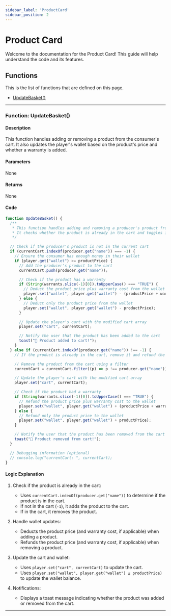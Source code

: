 ```yaml
---
sidebar_label: 'ProductCard'
sidebar_position: 2
---
```


# <span class="h1style">Product Card</span>
Welcome to the documentation for the Product Card! This guide will help understand the code and its features.

## <span class="h2style">Functions</span>
This is the list of functions that are defined on this page.
- [UpdateBasket()](#function-updatebasket)

---

### <span class="custom-function-heading">Function: UpdateBasket()</span>

#### <span class="custom-heading">Description</span>
This function handles adding or removing a product from the consumer's cart. It also updates the player's wallet based on the product's price and whether a warranty is added.

#### <span class="custom-heading">Parameters</span>
None

#### <span class="custom-heading">Returns</span>
None

#### <span class="custom-heading">Code</span>

<div class="custom-code-block">

```javascript
function UpdateBasket() {
  /**
   * This function handles adding and removing a producer's product from the consumer's cart.
   * It checks whether the product is already in the cart and toggles its state accordingly.
   */

  // Check if the producer's product is not in the current cart
  if (currentCart.indexOf(producer.get("name")) === -1) {
    // Ensure the consumer has enough money in their wallet
    if (player.get("wallet") >= productPrice) {
      // Add the producer's product to the cart
      currentCart.push(producer.get("name"));

      // Check if the product has a warranty
      if (String(warrants.slice(-1)[0]).toUpperCase() === "TRUE") {
        // Deduct the product price plus warranty cost from the wallet
        player.set("wallet", player.get("wallet") - (productPrice + warrantCost));
      } else {
        // Deduct only the product price from the wallet
        player.set("wallet", player.get("wallet") - productPrice);
      }

      // Update the player's cart with the modified cart array
      player.set("cart", currentCart);

      // Notify the user that the product has been added to the cart
      toast("🛒 Product added to cart!");
    }
  } else if (currentCart.indexOf(producer.get("name")) !== -1) {
    // If the product is already in the cart, remove it and refund the money

    // Remove the product from the cart using a filter
    currentCart = currentCart.filter((p) => p !== producer.get("name"));

    // Update the player's cart with the modified cart array
    player.set("cart", currentCart);

    // Check if the product had a warranty
    if (String(warrants.slice(-1)[0]).toUpperCase() === "TRUE") {
      // Refund the product price plus warranty cost to the wallet
      player.set("wallet", player.get("wallet") + (productPrice + warrantCost));
    } else {
      // Refund only the product price to the wallet
      player.set("wallet", player.get("wallet") + productPrice);
    }

    // Notify the user that the product has been removed from the cart
    toast("🚮 Product removed from cart!");
  }

  // Debugging information (optional)
  // console.log("currentCart: ", currentCart);
}
```
</div>


#### <span class="custom-heading">Logic Explanation</span>

1. Check if the product is already in the cart:
   - Uses `currentCart.indexOf(producer.get("name"))` to determine if the product is in the cart.
   - If not in the cart (`-1`), it adds the product to the cart.
   - If in the cart, it removes the product.

2. Handle wallet updates:
   - Deducts the product price (and warranty cost, if applicable) when adding a product.
   - Refunds the product price (and warranty cost, if applicable) when removing a product.

3. Update the cart and wallet:
   - Uses `player.set("cart", currentCart)` to update the cart.
   - Uses `player.set("wallet", player.get("wallet") ± productPrice)` to update the wallet balance.

4. Notifications:
   - Displays a toast message indicating whether the product was added or removed from the cart.

---
